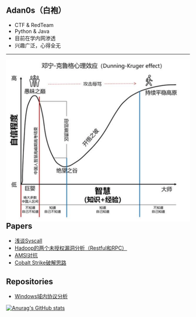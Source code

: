 ## Adan0s（白袍）

- CTF & RedTeam
- Python & Java
- 目前在学内网渗透
- 兴趣广泛，心得全无

---
<img align="right" alt="png" src="./img/20200425_114513.png" />

## Papers
- [浅谈Syscall](https://www.red-team.tips/post/m2N39LOfj/)
- [Hadoop的两个未授权漏洞分析（Restful和RPC）](https://www.red-team.tips/post/9lcd-UcVI/)
- [AMSI对抗](https://www.red-team.tips/post/amsi-dui-kang/)
- [Cobalt Strike破解思路](https://www.red-team.tips/post/ZuqcfSxYL/)

## Repositories
- [Windows域内协议分析](https://eviladan0s.gitbook.io/windowsdomainabout/)

[![Anurag's GitHub stats](https://github-readme-stats.vercel.app/api?username=evilAdan0s)](https://github.com/anuraghazra/github-readme-stats)